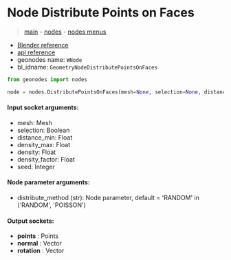# Node Distribute Points on Faces

> [main](../structure.md) - [nodes](nodes.md) - [nodes menus](nodes_menus.md)

- [Blender reference](https://docs.blender.org/manual/en/latest/modeling/geometry_nodes/point/distribute_points_on_faces.html)
- [api reference](https://docs.blender.org/api/current/bpy.types.GeometryNodeDistributePointsOnFaces.html)
- geonodes name: `WNode`
- bl_idname: `GeometryNodeDistributePointsOnFaces`

```python
from geonodes import nodes

node = nodes.DistributePointsOnFaces(mesh=None, selection=None, distance_min=None, density_max=None, density=None, density_factor=None, seed=None, distribute_method='RANDOM')
```

#### Input socket arguments:

- mesh: Mesh
- selection: Boolean
- distance_min: Float
- density_max: Float
- density: Float
- density_factor: Float
- seed: Integer

#### Node parameter arguments:

- distribute_method (str): Node parameter, default = 'RANDOM' in ('RANDOM', 'POISSON')

#### Output sockets:

- **points** : Points
- **normal** : Vector
- **rotation** : Vector

